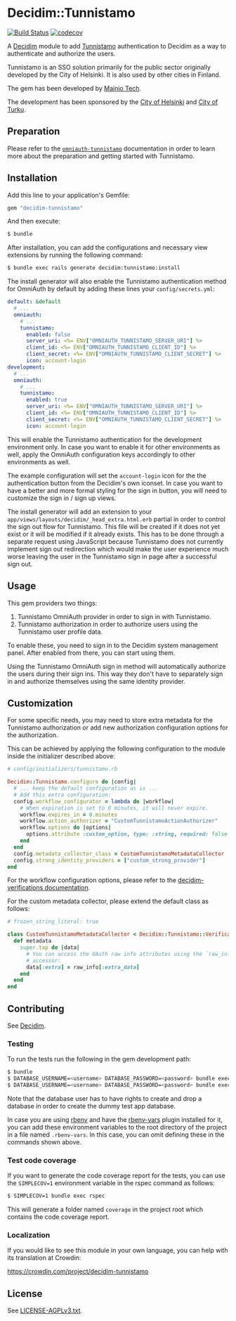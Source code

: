 # Decidim::Tunnistamo

[![Build Status](https://github.com/mainio/decidim-module-tunnistamo/actions/workflows/ci_tunnistamo.yml/badge.svg)](https://github.com/mainio/decidim-module-tunnistamo/actions)
[![codecov](https://codecov.io/gh/mainio/decidim-module-tunnistamo/branch/master/graph/badge.svg)](https://codecov.io/gh/mainio/decidim-module-tunnistamo)

A [Decidim](https://github.com/decidim/decidim) module to add
[Tunnistamo](https://github.com/City-of-Helsinki/tunnistamo) authentication to
Decidim as a way to authenticate and authorize the users.

Tunnistamo is an SSO solution primarily for the public sector originally
developed by the City of Helsinki. It is also used by other cities in Finland.

The gem has been developed by [Mainio Tech](https://www.mainiotech.fi/).

The development has been sponsored by the
[City of Helsinki](https://www.hel.fi/) and
[City of Turku](https://www.turku.fi/).

## Preparation

Please refer to the
[`omniauth-tunnistamo`](https://github.com/mainio/omniauth-tunnistamo)
documentation in order to learn more about the preparation and getting started
with Tunnistamo.

## Installation

Add this line to your application's Gemfile:

```ruby
gem "decidim-tunnistamo"
```

And then execute:

```bash
$ bundle
```

After installation, you can add the configurations and necessary view extensions
by running the following command:

```bash
$ bundle exec rails generate decidim:tunnistamo:install
```

The install generator will also enable the Tunnistamo authentication method for
OmniAuth by default by adding these lines your `config/secrets.yml`:

```yml
default: &default
  # ...
  omniauth:
    # ...
    tunnistamo:
      enabled: false
      server_uri: <%= ENV["OMNIAUTH_TUNNISTAMO_SERVER_URI"] %>
      client_id: <%= ENV["OMNIAUTH_TUNNISTAMO_CLIENT_ID"] %>
      client_secret: <%= ENV["OMNIAUTH_TUNNISTAMO_CLIENT_SECRET"] %>
      icon: account-login
development:
  # ...
  omniauth:
    # ...
    tunnistamo:
      enabled: true
      server_uri: <%= ENV["OMNIAUTH_TUNNISTAMO_SERVER_URI"] %>
      client_id: <%= ENV["OMNIAUTH_TUNNISTAMO_CLIENT_ID"] %>
      client_secret: <%= ENV["OMNIAUTH_TUNNISTAMO_CLIENT_SECRET"] %>
      icon: account-login
```

This will enable the Tunnistamo authentication for the development environment
only. In case you want to enable it for other environments as well, apply the
OmniAuth configuration keys accordingly to other environments as well.

The example configuration will set the `account-login` icon for the the
authentication button from the Decidim's own iconset. In case you want to have a
better and more formal styling for the sign in button, you will need to
customize the sign in / sign up views.

The install generator will add an extension to your
`app/views/layouts/decidim/_head_extra.html.erb` partial in order to control
the sign out flow for Tunnistamo. This file will be created if it does not yet
exist or it will be modified if it already exists. This has to be done through
a separate request using JavaScript because Tunnistamo does not currently
implement sign out redirection which would make the user experience much worse
leaving the user in the Tunnistamo sign in page after a successful sign out.

## Usage

This gem providers two things:

1. Tunnistamo OmniAuth provider in order to sign in with Tunnistamo.
2. Tunnistamo authorization in order to authorize users using the Tunnistamo
   user profile data.

To enable these, you need to sign in to the Decidim system management panel.
After enabled from there, you can start using them.

Using the Tunnistamo OmniAuth sign in method will automatically authorize the
users during their sign ins. This way they don't have to separately sign in and
authorize themselves using the same identity provider.

## Customization

For some specific needs, you may need to store extra metadata for the Tunnistamo
authorization or add new authorization configuration options for the
authorization.

This can be achieved by applying the following configuration to the module
inside the initializer described above:

```ruby
# config/initializers/tunnistamo.rb

Decidim::Tunnistamo.configure do |config|
  # ... keep the default configuration as is ...
  # Add this extra configuration:
  config.workflow_configurator = lambda do |workflow|
    # When expiration is set to 0 minutes, it will never expire.
    workflow.expires_in = 0.minutes
    workflow.action_authorizer = "CustomTunnistamoActionAuthorizer"
    workflow.options do |options|
      options.attribute :custom_option, type: :string, required: false
    end
  end
  config.metadata_collector_class = CustomTunnistamoMetadataCollector
  config.strong_identity_providers = ["custom_strong_provider"]
end
```

For the workflow configuration options, please refer to the
[decidim-verifications documentation](https://github.com/decidim/decidim/tree/master/decidim-verifications).

For the custom metadata collector, please extend the default class as follows:

```ruby
# frozen_string_literal: true

class CustomTunnistamoMetadataCollector < Decidim::Tunnistamo::Verification::MetadataCollector
  def metadata
    super.tap do |data|
      # You can access the OAuth raw info attributes using the `raw_info`
      # accessor:
      data[:extra] = raw_info[:extra_data]
    end
  end
end
```

## Contributing

See [Decidim](https://github.com/decidim/decidim).

### Testing

To run the tests run the following in the gem development path:

```bash
$ bundle
$ DATABASE_USERNAME=<username> DATABASE_PASSWORD=<password> bundle exec rake test_app
$ DATABASE_USERNAME=<username> DATABASE_PASSWORD=<password> bundle exec rspec
```

Note that the database user has to have rights to create and drop a database in
order to create the dummy test app database.

In case you are using [rbenv](https://github.com/rbenv/rbenv) and have the
[rbenv-vars](https://github.com/rbenv/rbenv-vars) plugin installed for it, you
can add these environment variables to the root directory of the project in a
file named `.rbenv-vars`. In this case, you can omit defining these in the
commands shown above.

### Test code coverage

If you want to generate the code coverage report for the tests, you can use
the `SIMPLECOV=1` environment variable in the rspec command as follows:

```bash
$ SIMPLECOV=1 bundle exec rspec
```

This will generate a folder named `coverage` in the project root which contains
the code coverage report.

### Localization

If you would like to see this module in your own language, you can help with its
translation at Crowdin:

https://crowdin.com/project/decidim-tunnistamo

## License

See [LICENSE-AGPLv3.txt](LICENSE-AGPLv3.txt).
